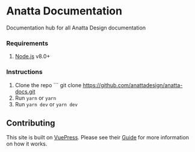 # Anatta Documentation

Documentation hub for all Anatta Design documentation

### Requirements

1.  [Node.js](https://nodejs.org/en/) v8.0+

### Instructions

1.  Clone the repo ``` git clone https://github.com/anattadesign/anatta-docs.git
2.  Run `yarn` or `yarn`
3.  Run `yarn dev` or `yarn dev`

## Contributing

This site is built on [VuePress](https://vuepress.vuejs.org/). Please see their [Guide](https://vuepress.vuejs.org/guide/) for more information on how it works.

<!-- ## Deployment

If you haven't tried it yet, [Netlify](https://www.netlify.com) is highly recommended! -->
